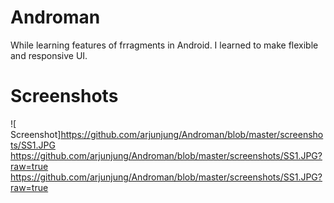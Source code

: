 # Androman
While learning features of frragments in Android. I learned to make flexible and responsive UI.

# Screenshots
![  Screenshot]https://github.com/arjunjung/Androman/blob/master/screenshots/SS1.JPG
https://github.com/arjunjung/Androman/blob/master/screenshots/SS1.JPG?raw=true
https://github.com/arjunjung/Androman/blob/master/screenshots/SS1.JPG?raw=true
